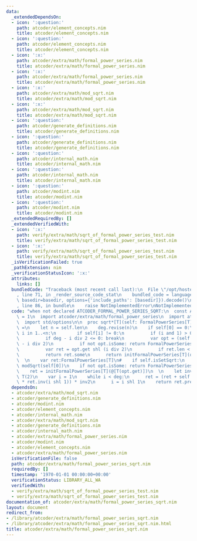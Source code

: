 ```yaml
---
data:
  _extendedDependsOn:
  - icon: ':question:'
    path: atcoder/element_concepts.nim
    title: atcoder/element_concepts.nim
  - icon: ':question:'
    path: atcoder/element_concepts.nim
    title: atcoder/element_concepts.nim
  - icon: ':x:'
    path: atcoder/extra/math/formal_power_series.nim
    title: atcoder/extra/math/formal_power_series.nim
  - icon: ':x:'
    path: atcoder/extra/math/formal_power_series.nim
    title: atcoder/extra/math/formal_power_series.nim
  - icon: ':x:'
    path: atcoder/extra/math/mod_sqrt.nim
    title: atcoder/extra/math/mod_sqrt.nim
  - icon: ':x:'
    path: atcoder/extra/math/mod_sqrt.nim
    title: atcoder/extra/math/mod_sqrt.nim
  - icon: ':question:'
    path: atcoder/generate_definitions.nim
    title: atcoder/generate_definitions.nim
  - icon: ':question:'
    path: atcoder/generate_definitions.nim
    title: atcoder/generate_definitions.nim
  - icon: ':question:'
    path: atcoder/internal_math.nim
    title: atcoder/internal_math.nim
  - icon: ':question:'
    path: atcoder/internal_math.nim
    title: atcoder/internal_math.nim
  - icon: ':question:'
    path: atcoder/modint.nim
    title: atcoder/modint.nim
  - icon: ':question:'
    path: atcoder/modint.nim
    title: atcoder/modint.nim
  _extendedRequiredBy: []
  _extendedVerifiedWith:
  - icon: ':x:'
    path: verify/extra/math/sqrt_of_formal_power_series_test.nim
    title: verify/extra/math/sqrt_of_formal_power_series_test.nim
  - icon: ':x:'
    path: verify/extra/math/sqrt_of_formal_power_series_test.nim
    title: verify/extra/math/sqrt_of_formal_power_series_test.nim
  _isVerificationFailed: true
  _pathExtension: nim
  _verificationStatusIcon: ':x:'
  attributes:
    links: []
  bundledCode: "Traceback (most recent call last):\n  File \"/opt/hostedtoolcache/Python/3.9.6/x64/lib/python3.9/site-packages/onlinejudge_verify/documentation/build.py\"\
    , line 71, in _render_source_code_stat\n    bundled_code = language.bundle(stat.path,\
    \ basedir=basedir, options={'include_paths': [basedir]}).decode()\n  File \"/opt/hostedtoolcache/Python/3.9.6/x64/lib/python3.9/site-packages/onlinejudge_verify/languages/nim.py\"\
    , line 86, in bundle\n    raise NotImplementedError\nNotImplementedError\n"
  code: "when not declared ATCODER_FORMAL_POWER_SERIES_SQRT:\n  const ATCODER_FORMAL_POWER_SERIES_SQRT*\
    \ = 1\n  import atcoder/extra/math/formal_power_series\n  import atcoder/extra/math/mod_sqrt\n\
    \  import std/options\n\n  proc sqrt*[T](self: FormalPowerSeries[T], deg = -1):Option[FormalPowerSeries[T]]\
    \ =\n    let n = self.len\n    deg.revise(n)\n    if self[0] == 0:\n      for\
    \ i in 1..<n:\n        if self[i] != 0:\n          if (i and 1) > 0: return FormalPowerSeries[T].none\n\
    \          if deg - i div 2 <= 0: break\n          var opt = (self shr i).sqrt(deg\
    \ - i div 2)\n          if not opt.isSome: return FormalPowerSeries[T].none\n\
    \          var ret = opt.get shl (i div 2)\n          if ret.len < deg: ret.setlen(deg)\n\
    \          return ret.some\n      return initFormalPowerSeries[T](deg).some\n\
    \  \n    var ret:FormalPowerSeries[T]\n#    if self.isSetSqrt:\n    let opt =\
    \ modSqrt(self[0])\n    if not opt.isSome: return FormalPowerSeries[T].none\n\
    \    ret = initFormalPowerSeries[T](@[T(opt.get)])\n  \n    let inv2 = T(1) /\
    \ T(2)\n    var i = 1\n    while i < deg:\n      ret = (ret + self.pre(i shl 1)\
    \ * ret.inv(i shl 1)) * inv2\n      i = i shl 1\n    return ret.pre(deg).some\n"
  dependsOn:
  - atcoder/extra/math/mod_sqrt.nim
  - atcoder/generate_definitions.nim
  - atcoder/modint.nim
  - atcoder/element_concepts.nim
  - atcoder/internal_math.nim
  - atcoder/extra/math/mod_sqrt.nim
  - atcoder/generate_definitions.nim
  - atcoder/internal_math.nim
  - atcoder/extra/math/formal_power_series.nim
  - atcoder/modint.nim
  - atcoder/element_concepts.nim
  - atcoder/extra/math/formal_power_series.nim
  isVerificationFile: false
  path: atcoder/extra/math/formal_power_series_sqrt.nim
  requiredBy: []
  timestamp: '1970-01-01 00:00:00+00:00'
  verificationStatus: LIBRARY_ALL_WA
  verifiedWith:
  - verify/extra/math/sqrt_of_formal_power_series_test.nim
  - verify/extra/math/sqrt_of_formal_power_series_test.nim
documentation_of: atcoder/extra/math/formal_power_series_sqrt.nim
layout: document
redirect_from:
- /library/atcoder/extra/math/formal_power_series_sqrt.nim
- /library/atcoder/extra/math/formal_power_series_sqrt.nim.html
title: atcoder/extra/math/formal_power_series_sqrt.nim
---
```

